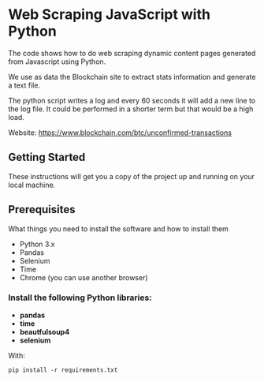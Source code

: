 # Web Scraping JavaScript with Python

The code shows how to do web scraping dynamic content pages generated from Javascript using Python.

We use as data the Blockchain site to extract stats information and generate a text file.

The python script writes a log and every 60 seconds it will add a new line to the log file. It could be performed in a shorter term but that would be a high load.

Website: https://www.blockchain.com/btc/unconfirmed-transactions

## Getting Started

These instructions will get you a copy of the project up and running on your local machine.

## Prerequisites

What things you need to install the software and how to install them

* Python 3.x
* Pandas
* Selenium
* Time
* Chrome (you can use another browser)

### Install the following Python libraries:

 * **pandas**
 * **time**
 * **beautfulsoup4**
 * **selenium**

With:
```
pip install -r requirements.txt
```

